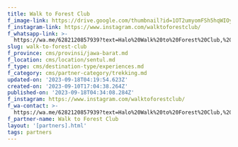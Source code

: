 ```yaml
---
title: Walk to Forest Club
f_image-link: https://drive.google.com/thumbnail?id=1OT2umyomFSh5hqWIOyrsOI421LtoOySS
f_instagram-link: https://www.instagram.com/walktoforestclub/
f_whatsapp-link: >-
  https://wa.me/6282120857939?text=Halo%20Walk%20to%20Forest%20Club,%20saya%20dapat%20info%20dari%20@loocale.id%20dan%20punya%20pertanyaan
slug: walk-to-forest-club
f_province: cms/provinsi/jawa-barat.md
f_location: cms/location/sentul.md
f_type: cms/destination-type/experiences.md
f_category: cms/partner-category/trekking.md
updated-on: '2023-09-18T04:19:54.623Z'
created-on: '2023-09-10T17:04:38.264Z'
published-on: '2023-09-18T04:34:08.284Z'
f_instagram: https://www.instagram.com/walktoforestclub/
f_wa-contact: >-
  https://wa.me/6282120857939?text=Halo%20Walk%20to%20Forest%20Club,%20saya%20dapat%20info%20dari%20@loocale.id%20dan%20punya%20pertanyaan
f_partner-name: Walk to Forest Club
layout: '[partners].html'
tags: partners
---
```



